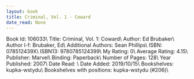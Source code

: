 ```yaml
---
layout: book
title: Criminal, Vol. 1 - Coward
date_read: None
---
```


Book Id: 106033\ 
Title: Criminal, Vol. 1: Coward\ 
Author: Ed Brubaker\ 
Author l-f: Brubaker, Ed\ 
Additional Authors: Sean Phillips\ 
ISBN: 078512439X\ 
ISBN13: 9780785124399\ 
My Rating: 0\ 
Average Rating: 4.15\ 
Publisher: Marvel\ 
Binding: Paperback\ 
Number of Pages: 128\ 
Year Published: 2007\ 
Date Read: \ 
Date Added: 2019/10/15\ 
Bookshelves: kupka-wstydu\ 
Bookshelves with positions: kupka-wstydu (#206)\ 


